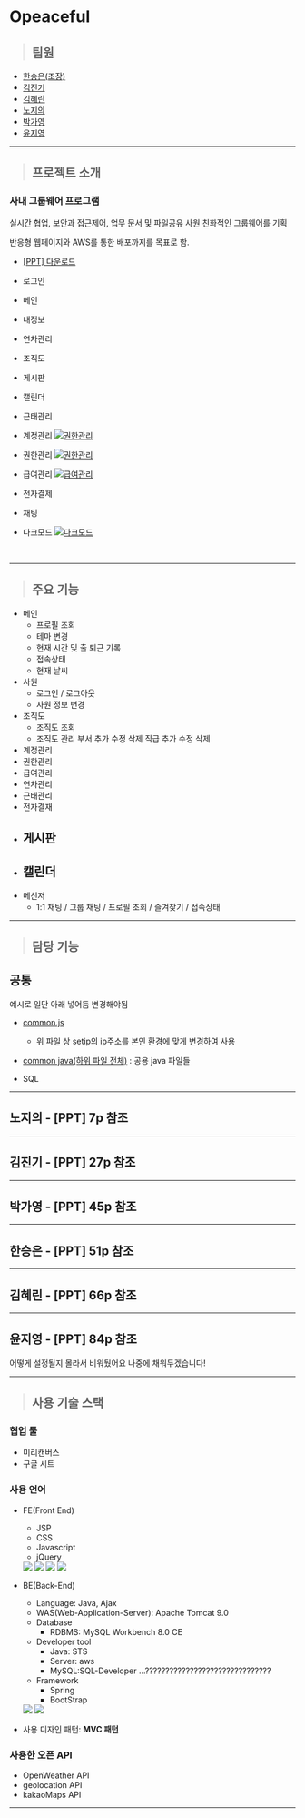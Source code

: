# Opeaceful

> ## 팀원

- [한승은(조장)](#한승은---ppt-p-참조)
- [김진기](#김진기---ppt-p-참조)
- [김혜린](#김혜린---ppt-p-참조)
- [노지의](#노지의---ppt-p-참조)
- [박가영](#박가영---ppt-p-참조)
- [윤지영](#윤지영---ppt-p-참조)


---

> ## 프로젝트 소개

### 사내 그룹웨어 프로그램

실시간 협업, 보안과 접근제어, 업무 문서 및 파일공유 
사원 친화적인 그룹웨어를 기획

반응형 웹페이지와 AWS를 통한 배포까지를 목표로 함. 

- <a href="./Opeaceful/src/main/webapp/resources/etc/Opeaceful_PPT.pdf" download="Opeaceful.pdf">[PPT] 다운로드</a>



- 로그인

- 메인

- 내정보

- 연차관리

- 조직도

- 게시판

- 캘린더

- 근태관리

- 계정관리
 [![권한관리](./Opeaceful/src/main/webapp/resources/etc/video/member.gif)](#프로젝트-소개)

- 권한관리
 [![권한관리](./Opeaceful/src/main/webapp/resources/etc/video/role.gif)](#프로젝트-소개)

- 급여관리
  [![급여관리](./Opeaceful/src/main/webapp/resources/etc/video/salary.gif)](#프로젝트-소개)

- 전자결제

- 채팅

- 다크모드
  [![다크모드](./Opeaceful/src/main/webapp/resources/etc/video/darkmode.gif)](#프로젝트-소개)



<br>

---



> ## 주요 기능
- 메인
  - 프로필 조회
  - 테마 변경
  - 현재 시간 및 출 퇴근 기록
  - 접속상태
  - 현재 날씨
- 사원
  - 로그인 / 로그아웃
  - 사원 정보 변경
- 조직도
  - 조직도 조회
  - 조직도 관리
    부서 추가 수정 삭제
    직급 추가 수정 삭제
- 계정관리
- 권한관리
- 급여관리
- 연차관리
- 근태관리
- 전자결재
- 게시판
  - 
- 캘린더
  - 
- 메신저
  - 1:1 채팅 / 그룹 채팅 / 프로필 조회 / 즐겨찾기 / 접속상태


---

> ## 담당 기능

## 공통

예시로 일단 아래 넣어둠 변경해야됨
- [common.js](./Opeaceful/src/main/webapp/resources/js/common.js)
  - 위 파일 상 setip의 ip주소를 본인 환경에 맞게 변경하여 사용
- [common java(하위 파일 전체)](./SEMI_MZ/src/mz/common) : 공용 java 파일들

- SQL


---

## 노지의 - [PPT] 7p 참조



---


## 김진기 - [PPT] 27p 참조



---

## 박가영 - [PPT] 45p 참조



---

## 한승은 - [PPT] 51p 참조



---

## 김혜린 - [PPT] 66p 참조



---

## 윤지영 - [PPT] 84p 참조

 어떻게 설정될지 몰라서 비워뒀어요 
 나중에 채워두겠습니다!


---



> ## 사용 기술 스택

### 협업 툴

- 미리캔버스
- 구글 시트

### 사용 언어

- FE(Front End)

  - JSP
  - CSS
  - Javascript
  - jQuery
  <img src="https://img.shields.io/badge/HTML5-E34F26?style=flat&logo=HTML5&logoColor=white"/>
  <img src="https://img.shields.io/badge/CSS5-1572B6?style=flat&logo=CSS5&logoColor=white"/>
  <img src="https://img.shields.io/badge/javascript-F7DF1E?style=flat&logo=javascript&logoColor=white"/>
  <img src="https://img.shields.io/badge/jquery-0769AD?style=flat&logo=jquery&logoColor=white"/>


- BE(Back-End)

  - Language: Java, Ajax
  - WAS(Web-Application-Server): Apache Tomcat 9.0
  - Database
    - RDBMS: MySQL Workbench 8.0 CE 
  - Developer tool
    - Java: STS
    - Server: aws
    - MySQL:SQL-Developer ...??????????????????????????????? 
  - Framework
    - Spring
    - BootStrap
   <img src="https://img.shields.io/badge/mysql-4479A1?style=flat&logo=mysql&logoColor=white"/>
   <img src="https://img.shields.io/badge/Spring-6DB33F?style=flat&logo=Spring&logoColor=white"/>

- 사용 디자인 패턴: **MVC 패턴**

### 사용한 오픈 API

- OpenWeather API
- geolocation API
- kakaoMaps API

---
